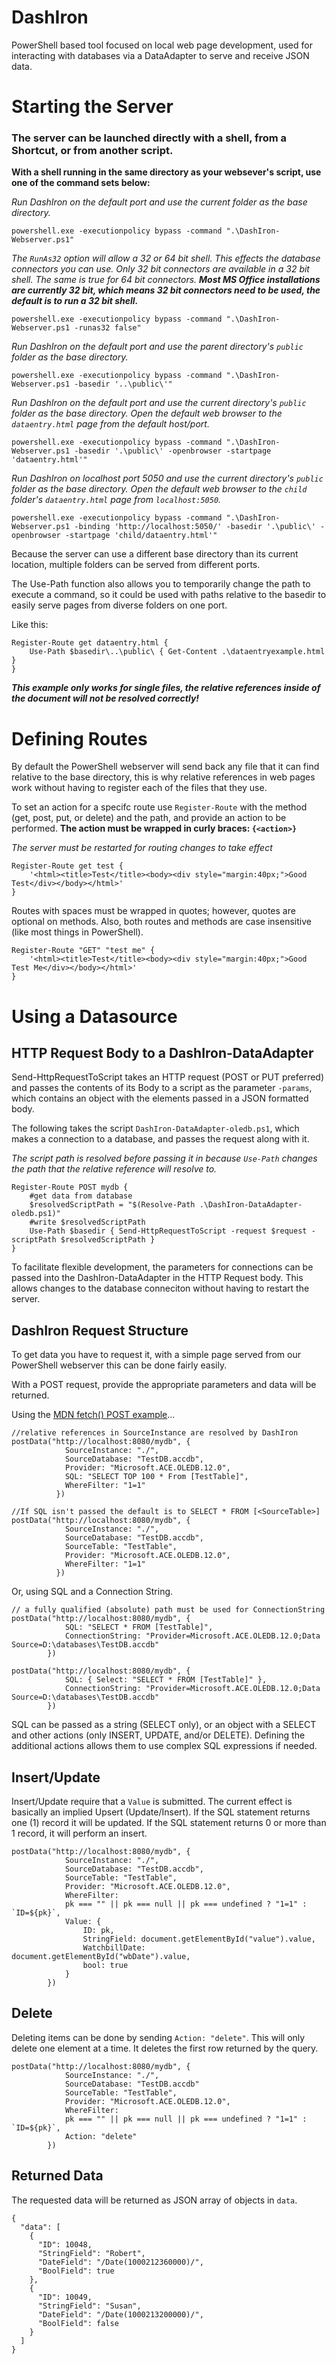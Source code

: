 # DashIron

PowerShell based tool focused on local web page development, used for interacting with databases via a DataAdapter to serve and receive JSON data.

# Starting the Server

### The server can be launched directly with a shell, from a Shortcut, or from another script.

**With a shell running in the same directory as your websever's script, use one of the command sets below:**

_Run DashIron on the default port and use the current folder as the base directory._

```
powershell.exe -executionpolicy bypass -command ".\DashIron-Webserver.ps1"
```

_The `RunAs32` option will allow a 32 or 64 bit shell. This effects the database connectors you can use. Only 32 bit connectors are available in a 32 bit shell. The same is true for 64 bit connectors._ **_Most MS Office installations are currently 32 bit, which means 32 bit connectors need to be used, the default is to run a 32 bit shell._**

```
powershell.exe -executionpolicy bypass -command ".\DashIron-Webserver.ps1 -runas32 false"
```

_Run DashIron on the default port and use the parent directory's `public` folder as the base directory._

```
powershell.exe -executionpolicy bypass -command ".\DashIron-Webserver.ps1 -basedir '..\public\'"
```

_Run DashIron on the default port and use the current directory's `public` folder as the base directory. Open the default web browser to the `dataentry.html` page from the default host/port._

```
powershell.exe -executionpolicy bypass -command ".\DashIron-Webserver.ps1 -basedir '.\public\' -openbrowser -startpage 'dataentry.html'"
```

_Run DashIron on localhost port 5050 and use the current directory's `public` folder as the base directory. Open the default web browser to the `child` folder's `dataentry.html` page from `localhost:5050`._

```
powershell.exe -executionpolicy bypass -command ".\DashIron-Webserver.ps1 -binding 'http://localhost:5050/' -basedir '.\public\' -openbrowser -startpage 'child/dataentry.html'"
```

Because the server can use a different base directory than its current location, multiple folders can be served from different ports.

The Use-Path function also allows you to temporarily change the path to execute a command, so it could be used with paths relative to the basedir to easily serve pages from diverse folders on one port.

Like this:

```
Register-Route get dataentry.html {
    Use-Path $basedir\..\public\ { Get-Content .\dataentryexample.html }
}
```

**_This example only works for single files, the relative references inside of the document will not be resolved correctly!_**

# Defining Routes

By default the PowerShell webserver will send back any file that it can find relative to the base directory, this is why relative references in web pages work without having to register each of the files that they use.

To set an action for a specifc route use `Register-Route` with the method (get, post, put, or delete) and the path, and provide an action to be performed. **The action must be wrapped in curly braces: `{<action>}`**

_The server must be restarted for routing changes to take effect_

```
Register-Route get test {
    '<html><title>Test</title><body><div style="margin:40px;">Good Test</div></body></html>'
}
```

Routes with spaces must be wrapped in quotes; however, quotes are optional on methods. Also, both routes and methods are case insensitive (like most things in PowerShell).

```
Register-Route "GET" "test me" {
    '<html><title>Test</title><body><div style="margin:40px;">Good Test Me</div></body></html>'
}
```

# Using a Datasource

## HTTP Request Body to a DashIron-DataAdapter

Send-HttpRequestToScript takes an HTTP request (POST or PUT preferred) and passes the contents of its Body to a script as the parameter `-params`, which contains an object with the elements passed in a JSON formatted body.

The following takes the script `DashIron-DataAdapter-oledb.ps1`, which makes a connection to a database, and passes the request along with it.

_The script path is resolved before passing it in because `Use-Path` changes the path that the relative reference will resolve to._

```
Register-Route POST mydb {
    #get data from database
    $resolvedScriptPath = "$(Resolve-Path .\DashIron-DataAdapter-oledb.ps1)"
    #write $resolvedScriptPath
    Use-Path $basedir { Send-HttpRequestToScript -request $request -scriptPath $resolvedScriptPath }
}
```

To facilitate flexible development, the parameters for connections can be passed into the DashIron-DataAdapter in the HTTP Request body. This allows changes to the database conneciton without having to restart the server.

## DashIron Request Structure

To get data you have to request it, with a simple page served from our PowerShell webserver this can be done fairly easily.

With a POST request, provide the appropriate parameters and data will be returned.

Using the [MDN fetch() POST example]...

```
//relative references in SourceInstance are resolved by DashIron
postData("http://localhost:8080/mydb", {
            SourceInstance: "./",
            SourceDatabase: "TestDB.accdb",
            Provider: "Microsoft.ACE.OLEDB.12.0",
            SQL: "SELECT TOP 100 * From [TestTable]",
            WhereFilter: "1=1"
          })

//If SQL isn't passed the default is to SELECT * FROM [<SourceTable>]
postData("http://localhost:8080/mydb", {
            SourceInstance: "./",
            SourceDatabase: "TestDB.accdb",
            SourceTable: "TestTable",
            Provider: "Microsoft.ACE.OLEDB.12.0",
            WhereFilter: "1=1"
          })
```

Or, using SQL and a Connection String.

```
// a fully qualified (absolute) path must be used for ConnectionString
postData("http://localhost:8080/mydb", {
            SQL: "SELECT * FROM [TestTable]",
            ConnectionString: "Provider=Microsoft.ACE.OLEDB.12.0;Data Source=D:\databases\TestDB.accdb"
        })

postData("http://localhost:8080/mydb", {
            SQL: { Select: "SELECT * FROM [TestTable]" },
            ConnectionString: "Provider=Microsoft.ACE.OLEDB.12.0;Data Source=D:\databases\TestDB.accdb"
        })
```

SQL can be passed as a string (SELECT only), or an object with a SELECT and other actions (only INSERT, UPDATE, and/or DELETE). Defining the additional actions allows them to use complex SQL expressions if needed.

## Insert/Update

Insert/Update require that a `Value` is submitted. The current effect is basically an implied Upsert (Update/Insert). If the SQL statement returns one (1) record it will be updated. If the SQL statement returns 0 or more than 1 record, it will perform an insert.

```
postData("http://localhost:8080/mydb", {
            SourceInstance: "./",
            SourceDatabase: "TestDB.accdb",
            SourceTable: "TestTable",
            Provider: "Microsoft.ACE.OLEDB.12.0",
            WhereFilter:
            pk === "" || pk === null || pk === undefined ? "1=1" : `ID=${pk}`,
            Value: {
                ID: pk,
                StringField: document.getElementById("value").value,
                WatchbillDate: document.getElementById("wbDate").value,
                bool: true
            }
        })
```

## Delete

Deleting items can be done by sending `Action: "delete"`. This will only delete one element at a time. It deletes the first row returned by the query.

```
postData("http://localhost:8080/mydb", {
            SourceInstance: "./",
            SourceDatabase: "TestDB.accdb"
            SourceTable: "TestTable",
            Provider: "Microsoft.ACE.OLEDB.12.0",
            WhereFilter:
            pk === "" || pk === null || pk === undefined ? "1=1" : `ID=${pk}`,
            Action: "delete"
        })
```

## Returned Data

The requested data will be returned as JSON array of objects in `data`.

```
{
  "data": [
    {
      "ID": 10048,
      "StringField": "Robert",
      "DateField": "/Date(1000212360000)/",
      "BoolField": true
    },
    {
      "ID": 10049,
      "StringField": "Susan",
      "DateField": "/Date(1000213200000)/",
      "BoolField": false
    }
  ]
}
```

[mdn fetch() post example]: https://developer.mozilla.org/en-US/docs/Web/API/Fetch_API/Using_Fetch#Supplying_request_options
